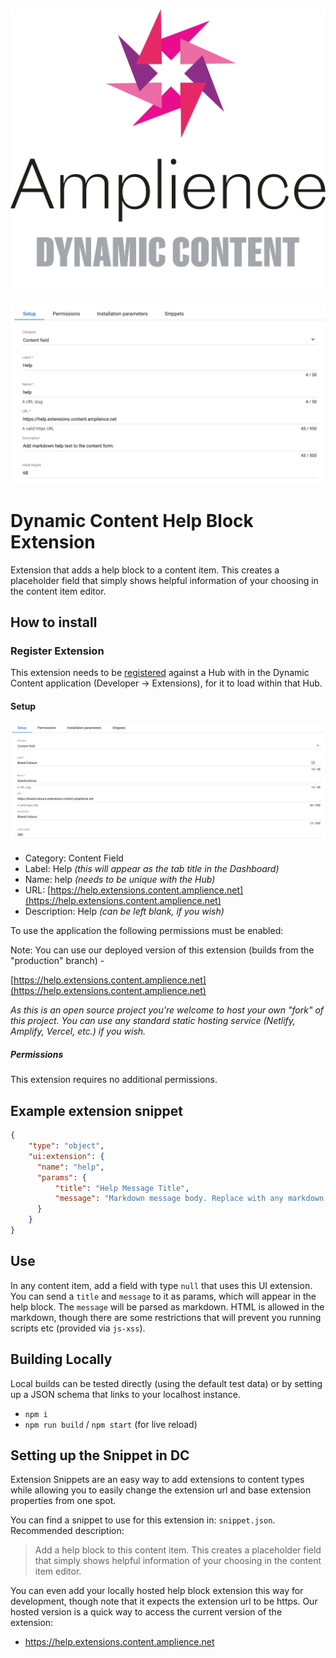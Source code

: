 [![Amplience Dynamic Content](media/header.png)](https://amplience.com/dynamic-content)

![Dynamic Content Help Block Extension](media/screenshot.png)

# Dynamic Content Help Block Extension
Extension that adds a help block to a content item. This creates a placeholder field that simply shows helpful information of your choosing in the content item editor.

## How to install

### Register Extension

This extension needs to be [registered](https://amplience.com/docs/development/registeringextensions.html) against a Hub with in the Dynamic Content application (Developer -> Extensions), for it to load within that Hub.

#### Setup

![Setup](media/setup.png)

* Category: Content Field
* Label: Help _(this will appear as the tab title in the Dashboard)_
* Name: help _(needs to be unique with the Hub)_
* URL: [https://help.extensions.content.amplience.net](https://help.extensions.content.amplience.net)
* Description: Help _(can be left blank, if you wish)_

To use the application the following permissions must be enabled:

Note:
You can use our deployed version of this extension (builds from the "production" branch) -

[https://help.extensions.content.amplience.net](https://help.extensions.content.amplience.net)

_As this is an open source project you're welcome to host your own "fork" of this project. You can use any standard static hosting service (Netlify, Amplify, Vercel, etc.) if you wish._

##### Permissions

This extension requires no additional permissions.

## Example extension snippet

```json
{
    "type": "object",
    "ui:extension": {
      "name": "help",
      "params": {
          "title": "Help Message Title",
          "message": "Markdown message body. Replace with any markdown string."
      }
    }
}
```

## Use
In any content item, add a field with type `null` that uses this UI extension. You can send a `title` and `message` to it as params, which will appear in the help block. The `message` will be parsed as markdown. HTML is allowed in the markdown, though there are some restrictions that will prevent you running scripts etc (provided via `js-xss`).

## Building Locally
Local builds can be tested directly (using the default test data) or by setting up a JSON schema that links to your localhost instance.
- `npm i`
- `npm run build` / `npm start` (for live reload)

## Setting up the Snippet in DC
Extension Snippets are an easy way to add extensions to content types while allowing you to easily change the extension url and base extension properties from one spot. 

You can find a snippet to use for this extension in: `snippet.json`. Recommended description:
> Add a help block to this content item. This creates a placeholder field that simply shows helpful information of your choosing in the content item editor.

You can even add your locally hosted help block extension this way for development, though note that it expects the extension url to be https. Our hosted version is a quick way to access the current version of the extension:

- https://help.extensions.content.amplience.net